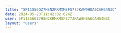 ```yaml
---
title: "SP11S56GZ7HSN2KRMXMSFS77JKAW9H8A6CAHG4N3C"
date: 2024-05-23T11:42:02.624Z
user: SP11S56GZ7HSN2KRMXMSFS77JKAW9H8A6CAHG4N3C
layout: "users"
---
```

    